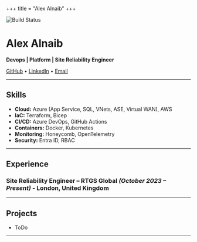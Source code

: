 +++
title = "Alex Alnaib"
+++

![Build Status](https://github.com/alexalnaib/alexalnaib.github.io/actions/workflows/deploy.yml/badge.svg)


# Alex Alnaib
**Devops | Platform | Site Reliability Engineer**

[GitHub](https://github.com/alexalnaib) • [LinkedIn](https://www.linkedin.com/in/alex-alnaib-106bb1157/) • [Email](mailto:alex.alnaib@gmail.com)

---

## Skills
- **Cloud:** Azure (App Service, SQL, VNets, ASE, Virtual WAN), AWS  
- **IaC:** Terraform, Bicep  
- **CI/CD:** Azure DevOps, GitHub Actions  
- **Containers:** Docker, Kubernetes  
- **Monitoring:** Honeycomb, OpenTelemetry  
- **Security:** Entra ID, RBAC  

---

## Experience

### Site Reliability Engineer – RTGS Global *(October 2023 – Present)* - London, United Kingdom

---

## Projects
- ToDo

---